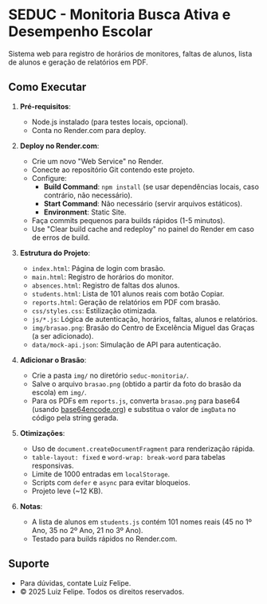 # SEDUC - Monitoria Busca Ativa e Desempenho Escolar

Sistema web para registro de horários de monitores, faltas de alunos, lista de alunos e geração de relatórios em PDF.

## Como Executar

1. **Pré-requisitos**:
   - Node.js instalado (para testes locais, opcional).
   - Conta no Render.com para deploy.

2. **Deploy no Render.com**:
   - Crie um novo "Web Service" no Render.
   - Conecte ao repositório Git contendo este projeto.
   - Configure:
     - **Build Command**: `npm install` (se usar dependências locais, caso contrário, não necessário).
     - **Start Command**: Não necessário (servir arquivos estáticos).
     - **Environment**: Static Site.
   - Faça commits pequenos para builds rápidos (1-5 minutos).
   - Use "Clear build cache and redeploy" no painel do Render em caso de erros de build.

3. **Estrutura do Projeto**:
   - `index.html`: Página de login com brasão.
   - `main.html`: Registro de horários do monitor.
   - `absences.html`: Registro de faltas dos alunos.
   - `students.html`: Lista de 101 alunos reais com botão Copiar.
   - `reports.html`: Geração de relatórios em PDF com brasão.
   - `css/styles.css`: Estilização otimizada.
   - `js/*.js`: Lógica de autenticação, horários, faltas, alunos e relatórios.
   - `img/brasao.png`: Brasão do Centro de Excelência Miguel das Graças (a ser adicionado).
   - `data/mock-api.json`: Simulação de API para autenticação.

4. **Adicionar o Brasão**:
   - Crie a pasta `img/` no diretório `seduc-monitoria/`.
   - Salve o arquivo `brasao.png` (obtido a partir da foto do brasão da escola) em `img/`.
   - Para os PDFs em `reports.js`, converta `brasao.png` para base64 (usando [base64encode.org](https://www.base64encode.org/)) e substitua o valor de `imgData` no código pela string gerada.

5. **Otimizações**:
   - Uso de `document.createDocumentFragment` para renderização rápida.
   - `table-layout: fixed` e `word-wrap: break-word` para tabelas responsivas.
   - Limite de 1000 entradas em `localStorage`.
   - Scripts com `defer` e `async` para evitar bloqueios.
   - Projeto leve (~12 KB).

6. **Notas**:
   - A lista de alunos em `students.js` contém 101 nomes reais (45 no 1º Ano, 35 no 2º Ano, 21 no 3º Ano).
   - Testado para builds rápidos no Render.com.

## Suporte
- Para dúvidas, contate Luiz Felipe.
- &copy; 2025 Luiz Felipe. Todos os direitos reservados.

